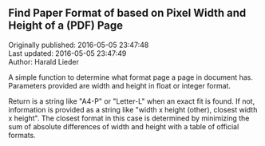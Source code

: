 ## Find Paper Format of based on Pixel Width and Height of a (PDF) Page  
Originally published: 2016-05-05 23:47:48  
Last updated: 2016-05-05 23:47:49  
Author: Harald Lieder  
  
A simple function to determine what format page a page in document has. Parameters provided are width and height in float or integer format.

Return is a string like "A4-P" or "Letter-L" when an exact fit is found. If not, information is provided as a string like "width x height (other), closest <format> width x height". The closest format in this case is determined by minimizing the sum of absolute differences of width and height with a table of official formats.
